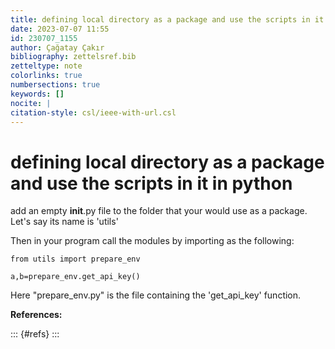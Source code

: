 ```yaml
---
title: defining local directory as a package and use the scripts in it in python
date: 2023-07-07 11:55
id: 230707_1155
author: Çağatay Çakır
bibliography: zettelsref.bib
zetteltype: note
colorlinks: true
numbersections: true
keywords: []
nocite: |
citation-style: csl/ieee-with-url.csl
---
```


<!---tags: :python:package:prepare --->

# defining local directory as a package and use the scripts in it in python 

add an empty __init__.py file to the folder that your would use as a package.
Let's say its name is 'utils'

Then in your program call the modules by importing as the following:

```
from utils import prepare_env

a,b=prepare_env.get_api_key()
```

Here "prepare_env.py" is the file containing the 'get_api_key' function.

**References:**

::: {#refs}
:::
